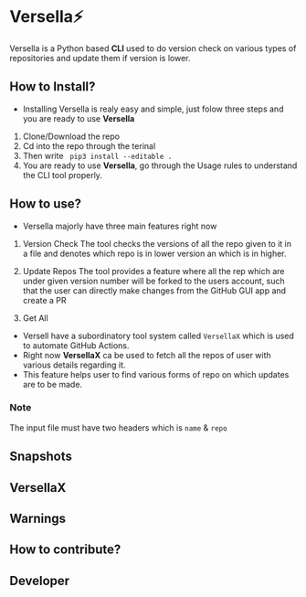 # Versella⚡️
Versella is a Python based **CLI** used to do version check on various types of repositories and update them if version is lower.

## How to Install?
* Installing Versella is realy easy and simple, just folow three steps and you are ready to use **Versella**
1. Clone/Download the repo
2. Cd into the repo through the terinal
3. Then write ``` pip3 install --editable .```
4. You are ready to use **Versella**, go through the Usage rules to understand the CLI tool properly.

## How to use?
* Versella majorly have three main features right now

1. Version Check
The tool checks the versions of all the repo given to it in a file and denotes which repo is in lower version an which is in higher.

2. Update Repos
The tool provides a feature where all the rep which are under given version number will be forked to the users account, such that the user can directly make changes from the GitHub GUI app and create a PR

3. Get All
* Versell have a subordinatory tool system called ```VersellaX``` which is used to automate GitHub Actions.
* Right now **VersellaX** ca be used to fetch all the repos of user with various details regarding it.
* This feature helps user to find various forms of repo on which updates are to be made.

### Note
The input file must have two headers which is ```name``` & ```repo```

## Snapshots
## VersellaX
## Warnings
## How to contribute?
## Developer
